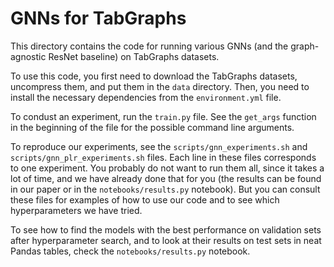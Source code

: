 # GNNs for TabGraphs

This directory contains the code for running various GNNs (and the graph-agnostic ResNet baseline) on TabGraphs datasets.

To use this code, you first need to download the TabGraphs datasets, uncompress them,
and put them in the `data` directory.
Then, you need to install the necessary dependencies from the `environment.yml` file.

To condust an experiment, run the `train.py` file.
See the `get_args` function in the beginning of the file for the possible command line arguments.

To reproduce our experiments, see the `scripts/gnn_experiments.sh` and `scripts/gnn_plr_experiments.sh` files.
Each line in these files corresponds to one experiment.
You probably do not want to run them all, since it takes a lot of time, and we have already done that for you
(the results can be found in our paper or in the `notebooks/results.py` notebook).
But you can consult these files for examples of how to use our code and to see which hyperparameters we have tried.

To see how to find the models with the best performance on validation sets after hyperparameter search,
and to look at their results on test sets in neat Pandas tables, check the `notebooks/results.py` notebook.
